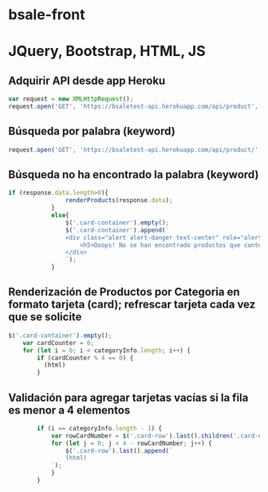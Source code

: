 # bsale-front

# JQuery, Bootstrap, HTML, JS


## Adquirir API desde app Heroku
```js
var request = new XMLHttpRequest();
request.open('GET', 'https://bsaletest-api.herokuapp.com/api/product', true);
```
## Búsqueda por palabra (keyword)
```js
request.open('GET', 'https://bsaletest-api.herokuapp.com/api/product/' + searchParam, true);
```
## Búsqueda no ha encontrado la palabra (keyword)
```js
if (response.data.length>0){
                renderProducts(response.data);
            }
            else{
                $('.card-container').empty();
                $('.card-container').append(`
                <div class="alert alert-danger text-center" role="alert">
                    <h5>Ooops! No se han encontrado productos que contengan en su nombre: ${searchParam}</h5>
                </div>
                `);
            }
```
## Renderización de Productos por Categoria en formato tarjeta (card); refrescar tarjeta cada vez que se solicite
```js
$('.card-container').empty();
    var cardCounter = 0;
    for (let i = 0; i < categoryInfo.length; i++) {
        if (cardCounter % 4 == 0) {
          (html)
        }
```
## Validación para agregar tarjetas vacías si la fila es menor a 4 elementos
```js
        if (i == categoryInfo.length - 1) {
            var rowCardNumber = $('.card-row').last().children('.card-unit').length
            for (let j = 0; j < 4 - rowCardNumber; j++) {
                $('.card-row').last().append(`
                (html)
            `);
            }
        }
```        
